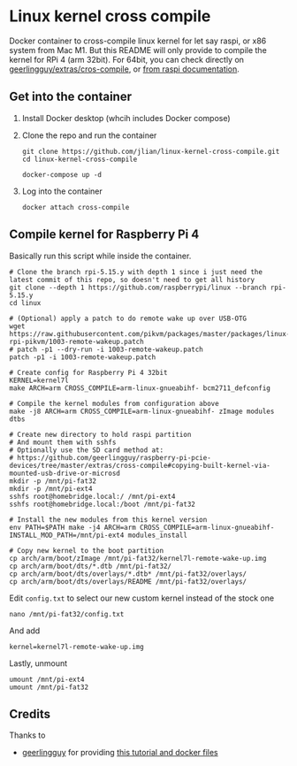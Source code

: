 # Linux kernel cross compile

Docker container to cross-compile linux kernel for let say raspi, or x86 system from Mac M1. But this README will only provide to compile the kernel for RPi 4 (arm 32bit). For 64bit, you can check directly on [geerlingguy/extras/cros-compile](https://github.com/geerlingguy/raspberry-pi-pcie-devices/tree/master/extras/cross-compile), or [from raspi documentation](https://www.raspberrypi.com/documentation/computers/linux_kernel.html#cross-compiling-the-kernel).

## Get into the container

1. Install Docker desktop (whcih includes Docker compose)
2. Clone the repo and run the container
   
   ```
   git clone https://github.com/jlian/linux-kernel-cross-compile.git
   cd linux-kernel-cross-compile
   
   docker-compose up -d
   ```
   
3. Log into the container 
   
   ```
   docker attach cross-compile
   ```

## Compile kernel for Raspberry Pi 4

Basically run this script while inside the container.

```shell
# Clone the branch rpi-5.15.y with depth 1 since i just need the latest commit of this repo, so doesn't need to get all history
git clone --depth 1 https://github.com/raspberrypi/linux --branch rpi-5.15.y
cd linux

# (Optional) apply a patch to do remote wake up over USB-OTG
wget https://raw.githubusercontent.com/pikvm/packages/master/packages/linux-rpi-pikvm/1003-remote-wakeup.patch
# patch -p1 --dry-run -i 1003-remote-wakeup.patch
patch -p1 -i 1003-remote-wakeup.patch

# Create config for Raspberry Pi 4 32bit
KERNEL=kernel7l
make ARCH=arm CROSS_COMPILE=arm-linux-gnueabihf- bcm2711_defconfig

# Compile the kernel modules from configuration above
make -j8 ARCH=arm CROSS_COMPILE=arm-linux-gnueabihf- zImage modules dtbs

# Create new directory to hold raspi partition
# And mount them with sshfs
# Optionally use the SD card method at:
# https://github.com/geerlingguy/raspberry-pi-pcie-devices/tree/master/extras/cross-compile#copying-built-kernel-via-mounted-usb-drive-or-microsd
mkdir -p /mnt/pi-fat32
mkdir -p /mnt/pi-ext4
sshfs root@homebridge.local:/ /mnt/pi-ext4
sshfs root@homebridge.local:/boot /mnt/pi-fat32

# Install the new modules from this kernel version
env PATH=$PATH make -j4 ARCH=arm CROSS_COMPILE=arm-linux-gnueabihf- INSTALL_MOD_PATH=/mnt/pi-ext4 modules_install

# Copy new kernel to the boot partition
cp arch/arm/boot/zImage /mnt/pi-fat32/kernel7l-remote-wake-up.img
cp arch/arm/boot/dts/*.dtb /mnt/pi-fat32/
cp arch/arm/boot/dts/overlays/*.dtb* /mnt/pi-fat32/overlays/
cp arch/arm/boot/dts/overlays/README /mnt/pi-fat32/overlays/

```

Edit `config.txt` to select our new custom kernel instead of the stock one

```
nano /mnt/pi-fat32/config.txt
```

And add 

```
kernel=kernel7l-remote-wake-up.img
```

Lastly, unmount

```
umount /mnt/pi-ext4
umount /mnt/pi-fat32
```

## Credits
Thanks to
- [geerlingguy](https://github.com/geerlingguy) for providing [this tutorial and docker files](https://github.com/geerlingguy/raspberry-pi-pcie-devices/tree/master/extras/cross-compile)
